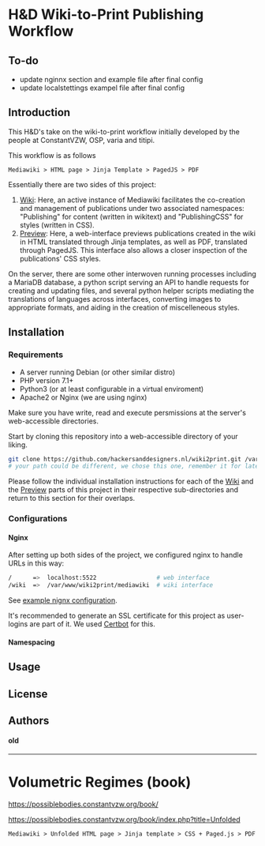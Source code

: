 # H&D Wiki-to-Print Publishing Workflow

## To-do
- update nginnx section and example file after final config
- update localstettings exampel file after final config

## Introduction
This H&D's take on the wiki-to-print workflow initially developed by the people at ConstantVZW, OSP, varia and titipi.

This workflow is as follows

```
Mediawiki > HTML page > Jinja Template > PagedJS > PDF
```

Essentially there are two sides of this project:
1. [Wiki](wiki): Here, an active instance of Mediawiki facilitates the co-creation and management of publications under two associated namespaces: "Publishing" for content (written in wikitext) and "PublishingCSS" for styles (written in CSS).  
2. [Preview](preview): Here, a web-interface previews publications created in the wiki in HTML translated through Jinja templates, as well as PDF, translated through PagedJS. This interface also allows a closer inspection of the publications' CSS styles.

On the server, there are some other interwoven running processes including a MariaDB database, a python script serving an API to handle requests for creating and updating files, and several python helper scripts mediating the translations of languages across interfaces, converting images to appropriate formats, and aiding in the creation of miscelleneous styles.

## Installation

### Requirements
- A server running Debian (or other similar distro) 
- PHP version 7.1+ 
- Python3 (or at least configurable in a virtual enviroment)
- Apache2 or Nginx (we are using nginx)

Make sure you have write, read and execute persmissions at the server's web-accessible directories.

Start by cloning this repository into a web-accessible directory of your liking.
```sh
git clone https://github.com/hackersanddesigners.nl/wiki2print.git /var/www/wiki2print 
# your path could be different, we chose this one, remember it for later
```

Please follow the individual installation instructions for each of the [Wiki](wiki) and the [Preview](preview) parts of this project in their respective sub-directories and return to this section for their overlaps.

### Configurations

#### Nginx

After setting up both sides of the project, we configured nginx to handle URLs in this way:
```sh
/      =>  localhost:5522                 # web interface
/wiki  =>  /var/www/wiki2print/mediawiki  # wiki interface
```
See [example nignx configuration](wiki2print.nginx).

It's recommended to generate an SSL certificate for this project as user-logins are part of it. We used [Certbot](https://certbot.eff.org) for this.

#### Namespacing

## Usage

## License

## Authors




#### old 
---
# Volumetric Regimes (book)

<https://possiblebodies.constantvzw.org/book/>

<https://possiblebodies.constantvzw.org/book/index.php?title=Unfolded>

`Mediawiki > Unfolded HTML page > Jinja template > CSS + Paged.js > PDF`
